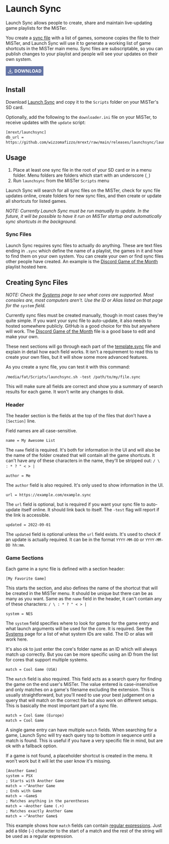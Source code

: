 # Launch Sync

Launch Sync allows people to create, share and maintain live-updating game playlists for the MiSTer.

You create a [sync file](#sync-files) with a list of games, someone copies the file to their MiSTer, and Launch Sync will use it to generate a working list of game shortcuts in the MiSTer main menu. Sync files are subscriptable, so you can publish changes to your playlist and people will see your updates on their own system.

[![Download Launch Sync](download.png "Download Launch Sync")](https://github.com/wizzomafizzo/mrext/raw/main/releases/launchsync/launchsync.sh)

## Install

Download [Launch Sync](https://github.com/wizzomafizzo/mrext/raw/main/releases/launchsync/launchsync.sh) and copy it to the `Scripts` folder on your MiSTer's SD card.

Optionally, add the following to the `downloader.ini` file on your MiSTer, to receive updates with the `update` script:
```
[mrext/launchsync]
db_url = https://github.com/wizzomafizzo/mrext/raw/main/releases/launchsync/launchsync.json
```

## Usage

1. Place at least one sync file in the root of your SD card or in a menu folder. Menu folders are folders which start with an underscore (`_`)
2. Run `launchsync` from the MiSTer `Scripts` menu

Launch Sync will search for all sync files on the MiSTer, check for sync file updates online, create folders for new sync files, and then create or update all shortcuts for listed games.

*NOTE: Currently Launch Sync must be run manually to update. In the future, it will be possible to have it run on MiSTer startup and automatically sync shortcuts in the background.*

### Sync Files

Launch Sync requires sync files to actually do anything. These are text files ending in `.sync` which define the name of a playlist, the games in it and how to find them on your own system. You can create your own or find sync files other people have created. An example is the [Discord Game of the Month](https://raw.githubusercontent.com/wizzomafizzo/mrext/main/cmd/launchsync/examples/Discord%20Game%20of%20the%20Month.sync) playlist hosted here.

## Creating Sync Files

*NOTE: Check the [Systems](https://github.com/wizzomafizzo/mrext/blob/main/docs/systems.md) page to see what cores are supported. Most consoles are, most computers aren't. Use the ID or Alias listed on that page for the `system` field.*

Currently sync files must be created manually, though in most cases they're quite simple. If you want your sync file to auto-update, it also needs to hosted somewhere publicly. GitHub is a good choice for this but anywhere will work. The [Discord Game of the Month](https://raw.githubusercontent.com/wizzomafizzo/mrext/main/cmd/launchsync/examples/Discord%20Game%20of%20the%20Month.sync) file is a good base to edit and make your own.

These next sections will go through each part of the [template.sync](https://github.com/wizzomafizzo/mrext/blob/main/cmd/launchsync/examples/template.sync) file and explain in detail how each field works. It isn't a requirement to read this to create your own files, but it will show some more advanced features.

As you create a sync file, you can test it with this command:

`/media/fat/Scripts/launchsync.sh -test /path/to/my/file.sync`

This will make sure all fields are correct and show you a summary of search results for each game. It won't write any changes to disk.

### Header

The header section is the fields at the top of the files that don't have a `[Section]` line.

Field names are all case-sensitive.

```
name = My Awesome List
```

The `name` field is required. It's both for information in the UI and will also be the name of the folder created that will contain all the game shortcuts. It can't have any of these characters in the name, they'll be stripped out: `/ \ : * ? " < > |`

```
author = Me
```

The `author` field is also required. It's only used to show information in the UI.

```
url = https://example.com/example.sync
```

The `url` field is optional, but is required if you want your sync file to auto-update itself online. It should link back to itself. The `-test` flag will report if the link is accessible.

```
updated = 2022-09-01
```

The `updated` field is optional unless the `url` field exists. It's used to check if an update is actually required. It can be in the format `YYYY-MM-DD` or `YYYY-MM-DD hh:mm`.

### Game Sections

Each game in a sync file is defined with a section header:

```
[My Favorite Game]
```

This starts the section, and also defines the name of the shortcut that will be created in the MiSTer menu. It should be unique but there can be as many as you want. Same as the `name` field in the header, it can't contain any of these characters: `/ \ : * ? " < > |`

```
system = NES
```

The `system` field specifies where to look for games for the game entry and what launch arguments will be used for the core. It is required. See the [Systems](https://github.com/wizzomafizzo/mrext/blob/main/docs/systems.md) page for a list of what system IDs are valid. The ID or alias will work here.

It's also ok to just enter the core's folder name as an ID which will always match up correctly. But you can be more specific using an ID from the list for cores that support multiple systems.

```
match = Cool Game (USA)
```

The `match` field is also required. This field acts as a search query for finding the game on the end user's MiSTer. The value entered is case-insensitive and only matches on a game's filename excluding the extension. This is usually straightforward, but you'll need to use your best judgement on a query that will match on the correct file but also work on different setups. This is basically the most important part of a sync file.

```
match = Cool Game (Europe)
match = Cool Game
```

A single game entry can have multiple `match` fields. When searching for a game, Launch Sync will try each query top to bottom in sequence until a match is found. This is useful if you have a very specific file in mind, but are ok with a fallback option.

If a game is not found, a placeholder shortcut is created in the menu. It won't work but it will let the user know it's missing.

```
[Another Game]
system = PSX
; Starts with Another Game
match = ~^Another Game
; Ends with Game
match = ~Game$
; Matches anything in the parentheses
match = ~Another Game (.+)
; Matches exactly Another Game
match = ~^Another Game$
```

This example shows how `match` fields can contain [regular expressions](https://quickref.me/regex). Just add a tilde (`~`) character to the start of a match and the rest of the string will be used as a regular expression.